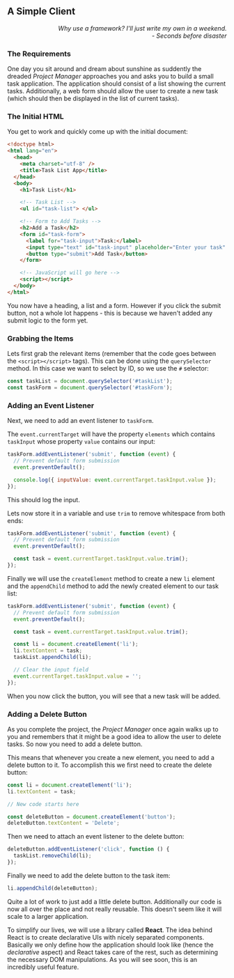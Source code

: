 ## A Simple Client

<div style="text-align: right"> <i> Why use a framework? I'll just write my own in a weekend. <br> - Seconds before disaster </i> </div>

### The Requirements

One day you sit around and dream about sunshine as suddently the dreaded _Project Manager_ approaches you and asks you to build a small task application.
The application should consist of a list showing the current tasks.
Additionally, a web form should allow the user to create a new task (which should then be displayed in the list of current tasks).

### The Initial HTML

You get to work and quickly come up with the initial document:

```html
<!doctype html>
<html lang="en">
  <head>
    <meta charset="utf-8" />
    <title>Task List App</title>
  </head>
  <body>
    <h1>Task List</h1>

    <!-- Task List -->
    <ul id="task-list"> </ul>

    <!-- Form to Add Tasks -->
    <h2>Add a Task</h2>
    <form id="task-form">
      <label for="task-input">Task:</label>
      <input type="text" id="task-input" placeholder="Enter your task" />
      <button type="submit">Add Task</button>
    </form>

    <!-- JavaScript will go here -->
    <script></script>
  </body>
</html>
```

You now have a heading, a list and a form.
However if you click the submit button, not a whole lot happens - this is because we haven't added any submit logic to the form yet.

### Grabbing the Items

Lets first grab the relevant items (remember that the code goes between the `<script></script>` tags).
This can be done using the `querySelector` method.
In this case we want to select by ID, so we use the `#` selector:

```js
const taskList = document.querySelector('#taskList');
const taskForm = document.querySelector('#taskForm');
```

### Adding an Event Listener

Next, we need to add an event listener to `taskForm`.

The `event.currentTarget` will have the property `elements` which contains `taskInput` whose property `value` contains our input:

```js
taskForm.addEventListener('submit', function (event) {
  // Prevent default form submission
  event.preventDefault();

  console.log({ inputValue: event.currentTarget.taskInput.value });
});
```

This should log the input.

Lets now store it in a variable and use `trim` to remove whitespace from both ends:

```js
taskForm.addEventListener('submit', function (event) {
  // Prevent default form submission
  event.preventDefault();

  const task = event.currentTarget.taskInput.value.trim();
});
```

Finally we will use the `createElement` method to create a new `li` element and the `appendChild` method to add the newly created element to our task list:

```js
taskForm.addEventListener('submit', function (event) {
  // Prevent default form submission
  event.preventDefault();

  const task = event.currentTarget.taskInput.value.trim();

  const li = document.createElement('li');
  li.textContent = task;
  taskList.appendChild(li);

  // Clear the input field
  event.currentTarget.taskInput.value = '';
});
```

When you now click the button, you will see that a new task will be added.

### Adding a Delete Button

As you complete the project, the _Project Manager_ once again walks up to you and remembers that it might be a good idea to allow the user to delete tasks.
So now you need to add a delete button.

This means that whenever you create a new element, you need to add a delete button to it.
To accomplish this we first need to create the delete button:

```js
const li = document.createElement('li');
li.textContent = task;

// New code starts here

const deleteButton = document.createElement('button');
deleteButton.textContent = 'Delete';
```

Then we need to attach an event listener to the delete button:

```js
deleteButton.addEventListener('click', function () {
  taskList.removeChild(li);
});
```

Finally we need to add the delete button to the task item:

```js
li.appendChild(deleteButton);
```

Quite a lot of work to just add a little delete button.
Additionally our code is now all over the place and not really reusable.
This doesn't seem like it will scale to a larger application.

To simplify our lives, we will use a library called **React**.
The idea behind React is to create declarative UIs with nicely separated components.
Basically we only define how the application should look like (hence the _declarative_ aspect) and React takes care of the rest, such as determining the necessary DOM manipulations.
As you will see soon, this is an incredibly useful feature.
